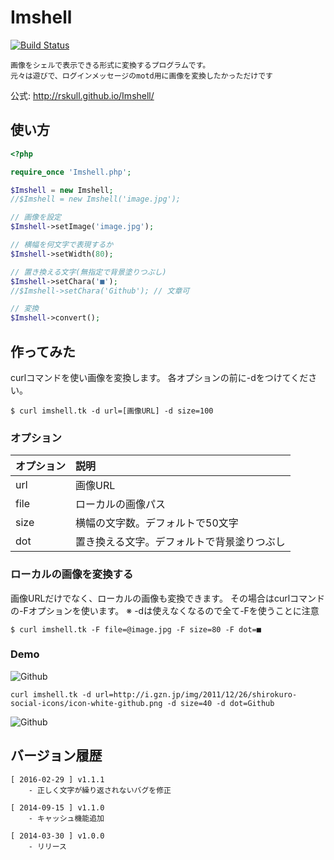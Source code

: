 
# Imshell

[![Build Status](https://circleci.com/gh/rskull/Imshell.svg?style=shield&circle-token=2e22b21385f4fda28a21e94f34d579b5be661e57)](https://circleci.com/gh/rskull/imshell/tree/master)

    画像をシェルで表示できる形式に変換するプログラムです。
    元々は遊びで、ログインメッセージのmotd用に画像を変換したかっただけです
    
公式: http://rskull.github.io/Imshell/

## 使い方

```php
<?php

require_once 'Imshell.php';

$Imshell = new Imshell;
//$Imshell = new Imshell('image.jpg');

// 画像を設定
$Imshell->setImage('image.jpg');

// 横幅を何文字で表現するか
$Imshell->setWidth(80);

// 置き換える文字(無指定で背景塗りつぶし)
$Imshell->setChara('■');
//$Imshell->setChara('Github'); // 文章可

// 変換
$Imshell->convert();

```

## 作ってみた

curlコマンドを使い画像を変換します。
各オプションの前に-dをつけてください。

```shell
$ curl imshell.tk -d url=[画像URL] -d size=100
```

### オプション

| オプション     | 説明                                      |
|:---------------|:------------------------------------------|
| url            | 画像URL                                   |
| file           | ローカルの画像パス                        |
| size           | 横幅の文字数。デフォルトで50文字          |
| dot            | 置き換える文字。デフォルトで背景塗りつぶし|

### ローカルの画像を変換する

画像URLだけでなく、ローカルの画像も変換できます。
その場合はcurlコマンドの-Fオプションを使います。
※ -dは使えなくなるので全て-Fを使うことに注意

```shell
$ curl imshell.tk -F file=@image.jpg -F size=80 -F dot=■
```

### Demo

![Github](http://i.gzn.jp/img/2011/12/26/shirokuro-social-icons/icon-white-github.png)

```shell
curl imshell.tk -d url=http://i.gzn.jp/img/2011/12/26/shirokuro-social-icons/icon-white-github.png -d size=40 -d dot=Github
```

![Github](http://imshell.tk/demo.png)

## バージョン履歴

    [ 2016-02-29 ] v1.1.1
        - 正しく文字が繰り返されないバグを修正

    [ 2014-09-15 ] v1.1.0
        - キャッシュ機能追加

    [ 2014-03-30 ] v1.0.0
        - リリース

